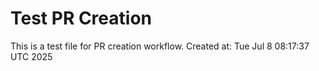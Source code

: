 # Test PR Creation
This is a test file for PR creation workflow.
Created at: Tue Jul  8 08:17:37 UTC 2025
